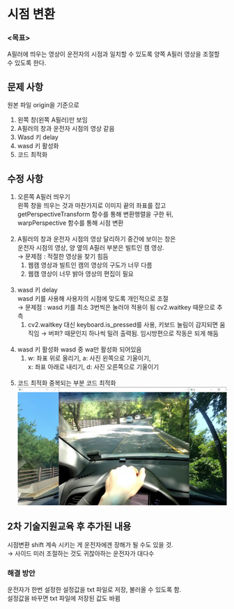 # 시점 변환
### <목표><br>
A필러에 띄우는 영상이 운전자의 시점과 일치할 수 있도록 양쪽 A필러 영상을 조절할 수 있도록 한다.

## 문제 사항
원본 파일 origin을 기준으로<br>
  1. 왼쪽 창(왼쪽 A필러)만 보임<br>
  2. A필러의 창과 운전자 시점의 영상 같음<br>
  3. Wasd 키 delay<br>
  4. wasd 키 활성화<br>
  5. 코드 최적화<br>

## 수정 사항
1. 오른쪽 A필러 띄우기<br>
  왼쪽 창을 띄우는 것과 마찬가지로 이미지 끝의 좌표를 잡고
  getPerspectiveTransform 함수를 통해 변환행렬을 구한 뒤,<br>
  warpPerspective 함수를 통해 시점 변환<br><br>
2. A필러의 창과 운전자 시점의 영상 달리하기
  중간에 보이는 창은<br>
  운전자 시점의 영상, 양 옆의 A필러 부분은 빌트인 캠 영상.<br>
  → 문제점 : 적절한 영상을 찾기 힘듬<br>
      1) 웹캠 영상과 빌트인 캠의 영상의 구도가 너무 다름<br>
      2) 웹캠 영상이 너무 밝아 영상의 편집이 필요<br><br>
3. wasd 키 delay<br>
  wasd 키를 사용해 사용자의 시점에 맞도록 개인적으로 조절<br>
  → 문제점 : wasd 키를 최소 3번씩은 눌러야 적용이 됨 cv2.waitkey 때문으로 추측<br>
      1) cv2.waitkey 대신 keyboard.is_pressed를 사용, 키보드 눌림이 감지되면 움직임
        → 버퍼? 때문인지 하나씩 밀려 출력됨. 임시방편으로 작동은 되게 해둠<br><br>
4. wasd 키 활성화
  wasd 중 wa만 활성화 되어있음 
      1) w: 좌표 위로 올리기, a: 사진 왼쪽으로 기울이기,<br>
        x: 좌표 아래로 내리기, d: 사진 오른쪽으로 기울이기<br><br>
5. 코드 최적화
  중복되는 부분 코드 최적화<br>
![현재 semifinal.py](./cap.png)


## 2차 기술지원교육 후 추가된 내용
시점변환 shift 계속 시키는 게 운전자에겐 장해가 될 수도 있을 것.<br>
→ 사이드 미러 조절하는 것도 귀찮아하는 운전자가 대다수

### 해결 방안
운전자가 한번 설정한 설정값을 txt 파일로 저장, 불러올 수 있도록 함.<br>
설정값을 바꾸면 txt 파일에 저장된 값도 바뀜
